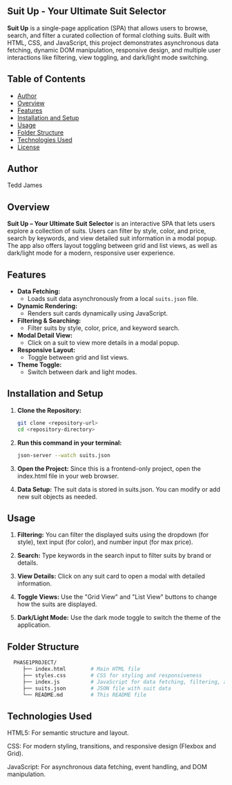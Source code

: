 ## Suit Up - Your Ultimate Suit Selector

**Suit Up** is a single-page application (SPA) that allows users to browse, search, and filter a curated collection of formal clothing suits. Built with HTML, CSS, and JavaScript, this project demonstrates asynchronous data fetching, dynamic DOM manipulation, responsive design, and multiple user interactions like filtering, view toggling, and dark/light mode switching.

## Table of Contents

- [Author](#author)
- [Overview](#overview)
- [Features](#features)
- [Installation and Setup](#installation-and-setup)
- [Usage](#usage)
- [Folder Structure](#folder-structure)
- [Technologies Used](#technologies-used)
- [License](#license)

## Author

Tedd James

## Overview

**Suit Up – Your Ultimate Suit Selector** is an interactive SPA that lets users explore a collection of suits. Users can filter by style, color, and price, search by keywords, and view detailed suit information in a modal popup. The app also offers layout toggling between grid and list views, as well as dark/light mode for a modern, responsive user experience.

## Features

- **Data Fetching:**
  - Loads suit data asynchronously from a local `suits.json` file.
- **Dynamic Rendering:**
  - Renders suit cards dynamically using JavaScript.
- **Filtering & Searching:**
  - Filter suits by style, color, price, and keyword search.
- **Modal Detail View:**
  - Click on a suit to view more details in a modal popup.
- **Responsive Layout:**
  - Toggle between grid and list views.
- **Theme Toggle:**
  - Switch between dark and light modes.

## Installation and Setup

1. **Clone the Repository:**

   ```bash
   git clone <repository-url>
   cd <repository-directory>

   ```

2. **Run this command in your terminal:**

   ```bash
   json-server --watch suits.json

   ```

3. **Open the Project:**
   Since this is a frontend-only project, open the index.html file in your web browser.
4. **Data Setup:**
   The suit data is stored in suits.json. You can modify or add new suit objects as needed.

## Usage

1.  **Filtering:**
    You can filter the displayed suits using the dropdown (for style), text input (for color), and number input (for max price).

2.  **Search:**
    Type keywords in the search input to filter suits by brand or details.

3.  **View Details:**
    Click on any suit card to open a modal with detailed information.

4.  **Toggle Views:**
    Use the "Grid View" and "List View" buttons to change how the suits are displayed.

5.  **Dark/Light Mode:**
    Use the dark mode toggle to switch the theme of the application.

## Folder Structure

```bash
  PHASE1PROJECT/
     ├── index.html        # Main HTML file
     ├── styles.css        # CSS for styling and responsiveness
     ├── index.js          # JavaScript for data fetching, filtering, and interactivity
     ├── suits.json        # JSON file with suit data
     └── README.md         # This README file

```

## Technologies Used

HTML5: For semantic structure and layout.

CSS: For modern styling, transitions, and responsive design (Flexbox and Grid).

JavaScript: For asynchronous data fetching, event handling, and DOM manipulation.
